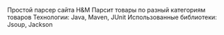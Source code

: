 Простой парсер сайта H&M
Парсит товары по разный категориям товаров
Технологии: Java, Maven, JUnit
Использованные библиотеки: Jsoup, Jackson
